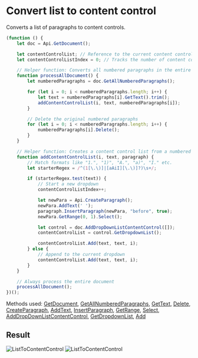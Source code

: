 # Convert list to content control

Converts a list of paragraphs to content controls.

```ts
(function () {
    let doc = Api.GetDocument();

    let contentControlList; // Reference to the current content control list (dropdown)
    let contentControlListIndex = 0; // Tracks the number of content control lists created

    // Helper function: Converts all numbered paragraphs in the entire document into content control lists
    function processAllDocument() {
        let numberedParagraphs = doc.GetAllNumberedParagraphs();

        for (let i = 0; i < numberedParagraphs.length; i++) {
            let text = numberedParagraphs[i].GetText().trim();
            addContentControlList(i, text, numberedParagraphs[i]);
        }

        // Delete the original numbered paragraphs
        for (let i = 0; i < numberedParagraphs.length; i++) {
            numberedParagraphs[i].Delete();
        }
    }

    // Helper function: Creates a content control list from a numbered paragraph
    function addContentControlList(i, text, paragraph) {
        // Match formats like "1.", "1)", "A.", "a)", "I." etc.
        let starterRegex = /^(1[\.\)]|[aAiI][\.\)]?)\s+/;

        if (starterRegex.test(text)) {
            // Start a new dropdown
            contentControlListIndex++;

            let newPara = Api.CreateParagraph();
            newPara.AddText(' ');
            paragraph.InsertParagraph(newPara, "before", true);
            newPara.GetRange(0, 1).Select();

            let control = doc.AddDropDownListContentControl([]);
            contentControlList = control.GetDropdownList();

            contentControlList.Add(text, text, i);
        } else {
            // Append to the current dropdown
            contentControlList.Add(text, text, i);
        }
    }

    // Always process the entire document
    processAllDocument();
})();
```

Methods used: [GetDocument](../../../../office-api/usage-api/text-document-api/Api/Methods/GetDocument.md), [GetAllNumberedParagraphs](../../../../office-api/usage-api/text-document-api/ApiDocument/Methods/GetAllNumberedParagraphs.md), [GetText](../../../../office-api/usage-api/text-document-api/ApiParagraph/Methods/GetText.md), [Delete](../../../../office-api/usage-api/text-document-api/ApiParagraph/Methods/Delete.md), [CreateParagraph](../../../../office-api/usage-api/text-document-api/Api/Methods/CreateParagraph.md), [AddText](../../../../office-api/usage-api/text-document-api/ApiParagraph/Methods/AddText.md), [InsertParagraph](../../../../office-api/usage-api/text-document-api/ApiParagraph/Methods/InsertParagraph.md), [GetRange](../../../../office-api/usage-api/text-document-api/ApiParagraph/Methods/GetRange.md), [Select](../../../../office-api/usage-api/text-document-api/ApiRange/Methods/Select.md), [AddDropDownListContentControl](../../../../office-api/usage-api/text-document-api/ApiDocument/Methods/AddDropDownListContentControl.md), [GetDropdownList](../../../../office-api/usage-api/text-document-api/ApiInlineLvlSdt/Methods/GetDropdownList.md), [Add](../../../../office-api/usage-api/text-document-api/ApiContentControlList/Methods/Add.md)

## Result

![ListToContentControl](/assets/images/plugins/list-to-content-control.png#gh-light-mode-only)
![ListToContentControl](/assets/images/plugins/list-to-content-control.dark.png#gh-dark-mode-only)
